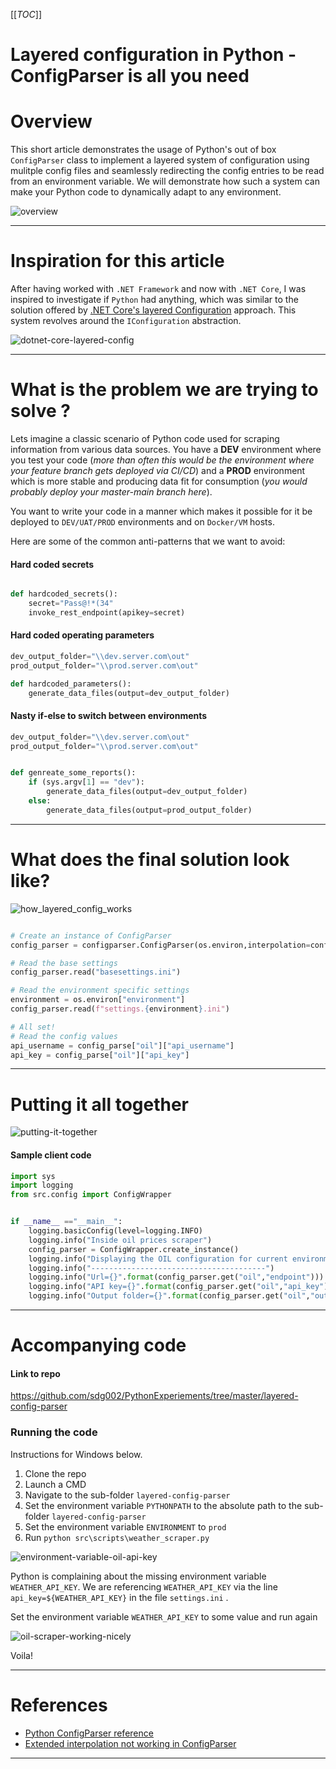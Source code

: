 [[_TOC_]]

# Layered configuration in Python - ConfigParser is all you need

# Overview
This short article demonstrates the usage of Python's out of box `ConfigParser` class to implement a layered system of configuration using mulitple config files and seamlessly redirecting the config entries to be read from an environment variable. We will demonstrate how such a system can make your Python code to dynamically adapt to any environment.

![overview](docs/images/overview_layered_with_plus.png)

---

# Inspiration for this article

After having worked with `.NET Framework` and now with `.NET Core`, I was inspired to investigate if `Python` had anything, which was similar to the solution offered by [.NET Core's layered Configuration](https://learn.microsoft.com/en-us/dotnet/core/extensions/configuration) approach. This system revolves around the `IConfiguration` abstraction.

![dotnet-core-layered-config](docs/images/dotnet-core-layered-config.svg)

---

# What is the problem we are trying to solve ?

Lets imagine a classic scenario of Python code used for scraping information from various data sources. You have a **DEV** environment where you test your code (_more than often this would be the environment where your feature branch gets deployed via CI/CD_) and a **PROD** environment which is more stable and producing data fit for consumption (_you would probably deploy your master-main branch here_).

 You want to write your code in a manner which makes it possible for it be deployed to `DEV/UAT/PROD` environments and on `Docker/VM` hosts.

Here are some of the common anti-patterns that we want to avoid:

#### Hard coded secrets
```python

def hardcoded_secrets():
    secret="Pass@!*(34"
    invoke_rest_endpoint(apikey=secret)

```

#### Hard coded operating parameters

```python
dev_output_folder="\\dev.server.com\out"
prod_output_folder="\\prod.server.com\out"

def hardcoded_parameters():
    generate_data_files(output=dev_output_folder)

```

#### Nasty if-else to switch between environments

```python
dev_output_folder="\\dev.server.com\out"
prod_output_folder="\\prod.server.com\out"


def genreate_some_reports():
    if (sys.argv[1] == "dev"):
        generate_data_files(output=dev_output_folder)
    else:
        generate_data_files(output=prod_output_folder)

```


---
# What does the final solution look like?


![how_layered_config_works](docs/images/how_layered_config_works.png)

```python

# Create an instance of ConfigParser
config_parser = configparser.ConfigParser(os.environ,interpolation=configparser.ExtendedInterpolation())

# Read the base settings
config_parser.read("basesettings.ini")

# Read the environment specific settings
environment = os.environ["environment"]
config_parser.read(f"settings.{environment}.ini")

# All set!
# Read the config values
api_username = config_parse["oil"]["api_username"]
api_key = config_parse["oil"]["api_key"]

```

---


# Putting it all together

![putting-it-together](docs/images/putting-it-together.png)

#### Sample client code

```python
import sys
import logging
from src.config import ConfigWrapper


if __name__ =="__main__":
    logging.basicConfig(level=logging.INFO)
    logging.info("Inside oil prices scraper")
    config_parser = ConfigWrapper.create_instance()
    logging.info("Displaying the OIL configuration for current environment")
    logging.info("---------------------------------------")
    logging.info("Url={}".format(config_parser.get("oil","endpoint")))
    logging.info("API key={}".format(config_parser.get("oil","api_key")))
    logging.info("Output folder={}".format(config_parser.get("oil","output_folder")))
```

---

# Accompanying code

#### Link to repo

https://github.com/sdg002/PythonExperiements/tree/master/layered-config-parser


### Running the code
Instructions for Windows below. 

1. Clone the repo
1. Launch a CMD
1. Navigate to the sub-folder `layered-config-parser`
1. Set the environment variable `PYTHONPATH` to the absolute path to the sub-folder `layered-config-parser`
1. Set the environment variable `ENVIRONMENT` to `prod`
1. Run `python src\scripts\weather_scraper.py`

![environment-variable-oil-api-key](docs/images/environment-variable-oil-api-key.png)

Python is complaining about the missing environment variable `WEATHER_API_KEY`. We are referencing  `WEATHER_API_KEY` via the line `api_key=${WEATHER_API_KEY}` in the file `settings.ini` . 

Set the environment variable `WEATHER_API_KEY` to some value and run again

![oil-scraper-working-nicely
](docs/images/oil-scraper-working-nicely.png)

Voila!

---

# References 

- [Python ConfigParser reference](https://docs.python.org/3/library/configparser.html)
- [Extended interpolation not working in ConfigParser](https://stackoverflow.com/a/42841091/2989655)

---
